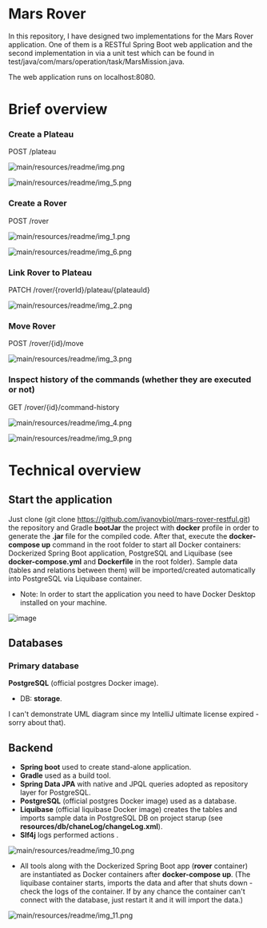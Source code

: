 # Mars Rover

In this repository, I have designed two implementations for the Mars Rover application. One of them is a RESTful Spring Boot web application and the second implementation in via a unit test which can be found in test/java/com/mars/operation/task/MarsMission.java.   

The web application runs on localhost:8080.

# Brief overview

### Create a Plateau

POST /plateau

![main/resources/readme/img.png](src/main/resources/readme/img.png)

![main/resources/readme/img_5.png](src/main/resources/readme/img_5.png)

### Create a Rover

POST /rover

![main/resources/readme/img_1.png](src/main/resources/readme/img_1.png)

![main/resources/readme/img_6.png](src/main/resources/readme/img_6.png)

### Link Rover to Plateau

PATCH /rover/{roverId}/plateau/{plateauId}

![main/resources/readme/img_2.png](src/main/resources/readme/img_2.png)

### Move Rover

POST /rover/{id}/move

![main/resources/readme/img_3.png](src/main/resources/readme/img_3.png)

### Inspect history of the commands (whether they are executed or not)

GET /rover/{id}/command-history

![main/resources/readme/img_4.png](src/main/resources/readme/img_4.png)

![main/resources/readme/img_9.png](src/main/resources/readme/img_9.png)

# Technical overview

## Start the application

Just clone (git clone https://github.com/ivanovbiol/mars-rover-restful.git) the repository and Gradle **bootJar** the project with **docker** profile in order to generate the **.jar** file for the compiled code. After that, execute the **docker-compose up** command in the root folder to start all Docker containers: Dockerized Spring Boot application, PostgreSQL and Liquibase (see **docker-compose.yml** and **Dockerfile** in the root folder). Sample data (tables and relations between them) will be imported/created automatically into PostgreSQL via Liquibase container.

 - Note: In order to start the application you need to have Docker Desktop installed on your machine.
 
 ![image](https://github.com/ivanovbiol/beans-realm/assets/51414119/0463e627-eb59-4794-ad39-a5c197b90a51)

## Databases

### Primary database 

**PostgreSQL** (official postgres Docker image). 
 - DB: **storage**.

I can't demonstrate UML diagram since my IntelliJ ultimate license expired - sorry about that).

## Backend 

 - **Spring boot** used to create stand-alone application. 
 - **Gradle** used as a build tool. 
 - **Spring Data JPA** with native and JPQL queries adopted as repository layer for PostgreSQL.
 - **PostgreSQL** (official postgres Docker image) used as a database.
 - **Liquibase** (official liquibase Docker image) creates the tables and imports sample data in PostgreSQL DB on project starup (see **resources/db/chaneLog/changeLog.xml**).
 - **Slf4j** logs performed actions .

![main/resources/readme/img_10.png](src/main/resources/readme/img_10.png)
 
 - All tools along with the Dockerized Spring Boot app (**rover** container) are instantiated as Docker containers after **docker-compose up**. (The liquibase container starts, imports the data and after that shuts down - check the logs of the container. If by any chance the container can't connect with the database, just restart it and it will import the data.)
 
![main/resources/readme/img_11.png](src/main/resources/readme/img_11.png)
